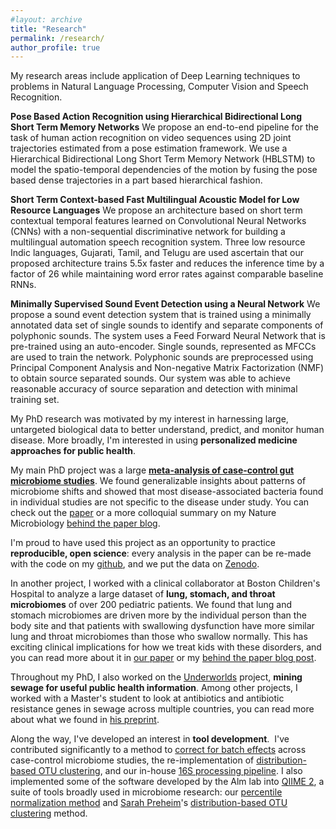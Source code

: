 ```yaml
---
#layout: archive
title: "Research"
permalink: /research/
author_profile: true
---
```


My research areas include application of Deep Learning techniques to problems in Natural Language Processing, Computer Vision and Speech Recognition. 

**Pose Based Action Recognition using Hierarchical Bidirectional Long Short Term Memory Networks**
We propose an end-to-end pipeline for the task of human action recognition on video sequences using 2D joint trajectories estimated from a pose estimation framework. We use a Hierarchical Bidirectional Long Short Term Memory Network (HBLSTM) to model the spatio-temporal dependencies of the motion by fusing the pose based dense trajectories in a part based hierarchical fashion. 

**Short Term Context-based Fast Multilingual Acoustic Model for Low Resource Languages**
We propose an architecture based on short term contextual temporal features learned on Convolutional Neural Networks (CNNs) with a non-sequential discriminative network for building a multilingual automation speech recognition system. Three low resource Indic languages, Gujarati, Tamil, and Telugu are used ascertain that our proposed architecture trains 5.5x faster and reduces the inference time by a factor of 26 while maintaining word error rates against comparable baseline RNNs. 

**Minimally Supervised Sound Event Detection using a Neural Network**
We propose a sound event detection system that is trained using a minimally annotated data set of single sounds to identify and separate components of polyphonic sounds. The system uses a Feed Forward Neural Network that is pre-trained using an auto-encoder. Single sounds, represented as MFCCs are used to train the network. Polyphonic sounds are preprocessed using Principal Component Analysis and Non-negative Matrix Factorization (NMF) to obtain source separated sounds. Our system was able to achieve reasonable accuracy of source separation and detection with minimal training set. 

My PhD research was motivated by my interest in harnessing large, untargeted biological data to better understand, predict, and monitor human disease.
More broadly, I'm interested in using **personalized medicine approaches for public health**.

My main PhD project was a large **[meta-analysis of case-control gut microbiome studies](https://www.nature.com/articles/s41467-017-01973-8)**.
We found generalizable insights about patterns of microbiome shifts and showed that most disease-associated bacteria found in individual studies are not specific to the disease under study.
You can check out the [paper](https://www.nature.com/articles/s41467-017-01973-8) or a more colloquial summary on my Nature Microbiology [behind the paper blog](http://go.nature.com/2As9meL).

I'm proud to have used this project as an opportunity to practice **reproducible, open science**: every analysis in the paper can be re-made with the code on my [github](http://github.com/cduvallet/microbiomeHD), and we put the data on [Zenodo](https://zenodo.org/record/840333#.WbdUMtOGPBI).

In another project, I worked with a clinical collaborator at Boston Children's Hospital to analyze a large dataset of **lung, stomach, and throat microbiomes** of over 200 pediatric patients.
We found that lung and stomach microbiomes are driven more by the individual person than the body site and that patients with swallowing dysfunction have more similar lung and throat microbiomes than those who swallow normally.
This has exciting clinical implications for how we treat kids with these disorders, and you can read more about it in [our paper](https://journals.plos.org/plosone/article?id=10.1371/journal.pone.0216453) or my [behind the paper blog post](https://go.nature.com/30rx4VZ).

Throughout my PhD, I also worked on the [Underworlds](http://underworlds.mit.edu/) project, **mining sewage for useful public health information**.
Among other projects, I worked with a Master's student to look at antibiotics and antibiotic resistance genes in sewage across multiple countries, you can read more about what we found in [his preprint](https://www.biorxiv.org/content/10.1101/562496v1).

Along the way, I've developed an interest in **tool development**. 
I've contributed significantly to a method to [correct for batch effects](https://doi.org/10.1371/journal.pcbi.1006102) across case-control microbiome studies, the re-implementation of [distribution-based OTU clustering](https://doi.org/10.1371/journal.pone.0176335), and our in-house [16S processing pipeline](http://github.com/thomasgurry/amplicon_sequencing_pipeline).
I also implemented some of the software developed by the Alm lab into [QIIME 2](https://qiime2.org/), a suite of tools broadly used in microbiome research: our [percentile normalization method](https://github.com/cduvallet/q2-perc-norm) and [Sarah Preheim](https://engineering.jhu.edu/ehe/faculty/sarah-preheim/)'s [distribution-based OTU clustering](https://github.com/cduvallet/q2-dbotu) method.
